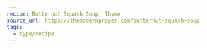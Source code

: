 ```yaml
---
recipe: Butternut Squash Soup, Thyme
source_url: https://themodernproper.com/butternut-squash-soup
tags:
  - type/recipe
---
```


